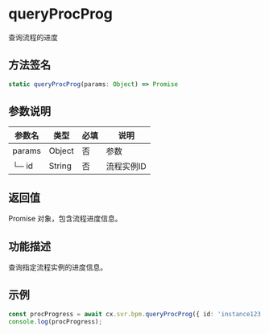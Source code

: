# queryProcProg

查询流程的进度

## 方法签名
```typescript
static queryProcProg(params: Object) => Promise
```

## 参数说明
| 参数名 | 类型 | 必填 | 说明 |
|--------|------|------|------|
| params | Object | 否 | 参数 |
| └─ id | String | 否 | 流程实例ID |

## 返回值
Promise 对象，包含流程进度信息。

## 功能描述
查询指定流程实例的进度信息。

## 示例
```typescript
const procProgress = await cx.svr.bpm.queryProcProg({ id: 'instance123' });
console.log(procProgress);
``` 
